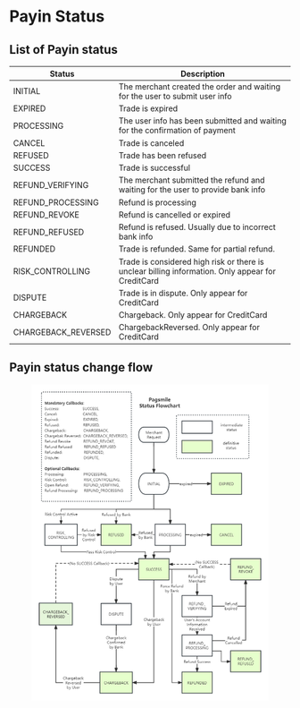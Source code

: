 # Payin Status

## List of Payin status

| Status               | Description                                                                                       |
| -------------------- | ------------------------------------------------------------------------------------------------- |
| INITIAL              | The merchant created the order and waiting for the user to submit user info                       |
| EXPIRED              | Trade is expired                                                                                  |
| PROCESSING           | The user info has been submitted and waiting for the confirmation of payment                      |
| CANCEL               | Trade is canceled                                                                                 |
| REFUSED              | Trade has been refused                                                                            |
| SUCCESS              | Trade is successful                                                                               |
| REFUND\_VERIFYING    | The merchant submitted the refund and waiting for the user to provide bank info                   |
| REFUND\_PROCESSING   | Refund is processing                                                                              |
| REFUND\_REVOKE       | Refund is cancelled or expired                                                                    |
| REFUND\_REFUSED      | Refund is refused. Usually due to incorrect bank info                                             |
| REFUNDED             | Trade is refunded. Same for partial refund.                                                       |
| RISK\_CONTROLLING    | Trade is considered high risk or there is unclear billing information. Only appear for CreditCard |
| DISPUTE              | Trade is in dispute.  Only appear for CreditCard                                                  |
| CHARGEBACK           | Chargeback. Only appear for CreditCard                                                            |
| CHARGEBACK\_REVERSED | ChargebackReversed. Only appear for CreditCard                                                    |

## Payin status change flow

<figure><img src="../../.gitbook/assets/Pagsmile 2.0 Comm Flow.png" alt=""><figcaption></figcaption></figure>
